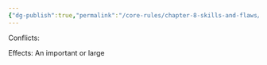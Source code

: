 ```yaml
---
{"dg-publish":true,"permalink":"/core-rules/chapter-8-skills-and-flaws/flaw-list/rank-1/scarred/"}
---
```


Conflicts:

Effects:
An important or large 